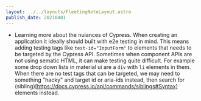 ```yaml
---
layout: ../../layouts/FleetingNoteLayout.astro
publish_date: 20210401
---
```


- Learning more about the nuiances of Cypress. When creating an application it ideally should built with e2e testing in mind. This means adding testing tags like `test-id="InputForm"` to elements that needs to be targeted by the Cypress API. Sometimes when component APIs are not using sematic HTML, it can make testing quite difficult. For example some drop down lists in material ui are a `div` with `li` elements in them. When there are no test tags that can be targeted, we may need to something "hacky" and target id or aria-ids instead, then search for (sibling)[https://docs.cypress.io/api/commands/siblings#Syntax] elements instead.
